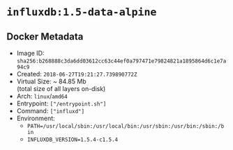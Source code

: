 # `influxdb:1.5-data-alpine`

## Docker Metadata

- Image ID: `sha256:b268888c3da6dd03612cc63c44ef0a797471e79824821a1895864d6c1e7a94c9`
- Created: `2018-06-27T19:21:27.739890772Z`
- Virtual Size: ~ 84.85 Mb  
  (total size of all layers on-disk)
- Arch: `linux`/`amd64`
- Entrypoint: `["/entrypoint.sh"]`
- Command: `["influxd"]`
- Environment:
  - `PATH=/usr/local/sbin:/usr/local/bin:/usr/sbin:/usr/bin:/sbin:/bin`
  - `INFLUXDB_VERSION=1.5.4-c1.5.4`
